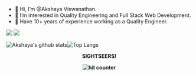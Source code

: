 - 👋 Hi, I’m @Akshaya Viswanathan.
- 👀 I’m interested in Quality Engineering and Full Stack Web Development. 
- 💼 Have 10+ years of experience working as a Quality Engineer.

[<img src="https://img.shields.io/badge/linkedin-%230077B5.svg?&style=for-the-badge&logo=linkedin&logoColor=white" />](https://www.linkedin.com/in/akviswanathan/) [<img src = "https://img.shields.io/badge/instagram-%23E4405F.svg?&style=for-the-badge&logo=instagram&logoColor=white">](https://www.instagram.com/akshayalakshmi/)

![Akshaya's github stats](https://github-readme-stats.vercel.app/api?username=akshaya1990&count_private=true&show_icons=true&theme=dark)![Top Langs](https://github-readme-stats.vercel.app/api/top-langs/?username=akshaya1990&layout=compact&theme=dark)<br>

<div align="center">
 <p><strong>SIGHTSEERS!<Strong></p>
 <img src="https://profile-counter.glitch.me/akshaya1990/count.svg" alt="hit counter" align="center">
</div>
